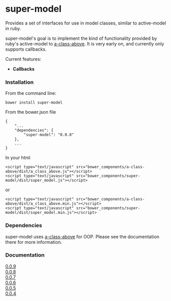 # super-model

Provides a set of interfaces for use in model classes, similar to active-model in ruby.

super-model's goal is to implement the kind of functionality provided by ruby's active-model to
[a-class-above](https://github.com/pedago/a-class-above).  It is very early on, and currently
only supports callbacks. 

Current features:

 * **Callbacks**

### Installation

From the command line:
    
    bower install super-model

From the bower.json file
    
    {
	    "...
	    "dependencies": {
	        "super-model": "0.0.8"
	    },
		...
	}
	
In your html

	<script type="text/javascript" src="bower_components/a-class-above/dist/a_class_above.js"></script>
    <script type="text/javascript" src="bower_components/super-model/dist/super_model.js"></script>
or

	<script type="text/javascript" src="bower_components/a-class-above/dist/a_class_above.min.js"></script>
    <script type="text/javascript" src="bower_components/super-model/dist/super_model.min.js"></script>

### Dependencies

super-model uses [a-class-above](https://github.com/pedago/a-class-above) for OOP.  Please see the documentation
there for more information.

### Documentation

[0.0.9](http://pedago.github.io/super-model/docs/0.0.9)  
[0.0.8](http://pedago.github.io/super-model/docs/0.0.8)  
[0.0.7](http://pedago.github.io/super-model/docs/0.0.7)  
[0.0.6](http://pedago.github.io/super-model/docs/0.0.6)  
[0.0.5](http://pedago.github.io/super-model/docs/0.0.5)  
[0.0.4](http://pedago.github.io/super-model/docs/0.0.4)  
